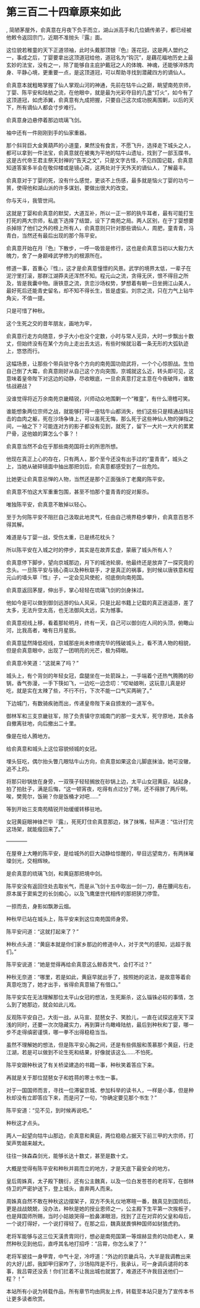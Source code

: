# 第三百二十四章原来如此
,  简陋茅屋外，俞真意在月夜下负手而立，湖山派高手和几位嫡传弟子，都已经被他敕令返回宗门，近期不准抛头『露』面。
   这位貌若稚童的天下正道领袖，此时头戴那顶银『色』莲花冠，这是两人盟约之一，事成之后，丁婴要拿出这顶道冠给他，道冠名为“钩沉”，是藕花福地历史上最玄妙的法宝，没有之一，除了能够自主庇护戴冠之人的体魄、神魂，还能够淬炼肉身、平静心境，更重要一点，是这顶道冠，可以帮助寻找到潜藏四方的谪仙人。
   俞真意本就粗略掌握了仙人掌观山河的神通，先前在牯牛山之巅，眺望南苑京师，丁婴、陈平安和陆舫之流，在他眼中，就是最为光彩夺目的几盏“灯火”，如今有了这顶道冠，如虎添翼，俞真意有九成把握，只要自己这次成功脱离围剿，以后的天下，所有谪仙人都会寸步难行。
   俞真意身边悬停着那边琉璃飞剑。
   袖中还有一件刚刚到手的仙家重器。
   那个斜背巨大金黄葫芦的小道童，果然没有食言，不愿飞升，选择走下城头之人，都可以拿到一件法宝，俞真意就在被夷为平地的牯牛山遗址，找到了一部玉牒书，这是古代帝王君主祭天封禅的“告天之文”，只是文字古怪，不见四国记载，俞真意知道答案多半会在敬仰楼或是镜心斋，这两处对于天外天的谪仙人，了解最丰。
   俞真意对于丁婴的死，没有什么感觉，更谈不上伤感，最多就是恼火丁婴的功亏一篑，使得他和湖山派的许多谋划，要做出很大的改变。
   你与天斗，我管世间。
   这就是丁婴和俞真意的默契，大道互补，所以一正一邪的执牛耳者，最有可能打生打死的两大宗师，私底下选择了结盟，设下了南苑之局。两人区别，在于丁婴想要杀掉除了他们之外的榜上所有人，俞真意则只针对那些谪仙人，周肥，童青青，冯青白，当然还有最后出现的那个陈平安。
   俞真意开始在月『色』下散步，一呼一吸皆是修行，这也是俞真意当初以大毅力大魄力，舍了一身巅峰武学修为的根源所在。
   修道一事，首重心『性』，这才是俞真意憧憬的风景。武学的境界太低，一辈子在泥泞里打滚，那群江湖莽夫还浑然不知。程元山之流，贪得无厌，恨不得目之所及，皆是我囊中物。唐铁意之流，贪恋沙场权势，梦想着有朝一日坐拥江山美人，最好死后还能青史留名，却不知不得长生，皆是虚妄。刘宗之流，只在力气上钻牛角尖，不值一提。
   只是可惜了种秋。
   这个生死之交的昔年朋友，画地为牢，
   俞真意行走方向随意，步子大小也没个定数，小时与常人无异，大时一步飘出十数丈，但始终没有在某个方向上走出去太远，有些时候就沿着一条无形的大弧轨迹上，悠悠而行。
   这幅场景，让那些个带兵驻守各个方向的南苑国功勋武将，一个个心惊胆战。生怕自己倒了大霉，俞真意刚好从自己这个方向突围，京城就这么近，转头即可见，这意味着皇帝陛下对这边的动静，尽收眼底，一旦俞真意打定主意在今夜破阵，谁敢怯战避战？
   没谁觉得将近万余南苑京畿精锐，兴师动众地围剿一个“稚童”，有什么滑稽可笑。
   谁能想象两位宗师之战，就能够打得一座牯牛山都消失，他们这些只是精通战阵技击的血肉之躯，死在沙场争锋上，可以虽死无悔，那么死于这些神仙人物的弹指之间，一袖之下？可能连对方的影子都没有见到，就死了，留下一大片一大片的累累尸骨，这他娘的算怎么个事？！
   俞真意当然不会在乎那些南苑国将士的所思所想。
   他现在真正上心的存在，只有两人，那个至今还没有出手过的“童青青”，城头之上，当她从破碎镜面中抽出那把剑后，俞真意都感受到了一丝危险。
   比她更让俞真意忌惮的人物，当然还是那个正面强杀丁老魔的陈平安。
   俞真意不怕这大军重重包围，甚至不怕那个童青青的捉对厮杀。
   唯独陈平安，俞真意不敢掉以轻心。
   至于为何陈平安不阻拦自己汲取此地灵气，任由自己境界稳步攀升，俞真意百思不得其解。
   难道是与丁婴一战，受伤太重，已是绣花枕头？
   所以陈平安在入城之时的停步，其实是在故弄玄虚，蒙蔽了城头所有人？
   俞真意停下脚步，望向京城那边，月下的城池轮廓，他最终还是放弃了一探究竟的念头。一旦陈平安与镜心斋以及种秋联手，才是真正的祸事，到时候以唐铁意和程元山的墙头草『性』子，一定会见风使舵，彻底倒向南苑国。
   俞真意返回茅屋，伸出手，掌心轻轻在琉璃飞剑的剑身抹过。
   他如今是可以做到御剑远游的仙人风采，只是比起书籍上记载的真正逍遥游，差了太多，无法升空太高，也无法御风太远，实为憾事。
   俞真意视线上移，看着那轮明月，终有一天，自己可以御剑在人间的头顶，俯瞰山河，比我高者，唯有日月星辰。
   俞真意猛然降低视线，京城那座尚未修缮完毕的残破城头上，看不清人物的相貌，但是俞真意眼中，出现了一团明亮的光芒，极为碍眼。
   俞真意冷笑道：“这就来了吗？”
   城头上，有个背剑的年轻女冠，盘腿坐在一处箭跺上，一手端着个还热气腾腾的砂锅，香气弥漫，一手下筷如飞，一边吃一边念叨：“哎呦娘咧，这玩意儿真是好吃，就是实在太辣了些，不行不行，下次不能一口气买两碗了。”
   下边城门，有数骑疾驰而出，传递皇帝陛下亲自颁发的一道军令。
   御林军和三支京畿驻军，除了负责镇守京城南门的那一支大军，死守原地，其余各自撤离驻地，向后撤出二十里。
   像是在给人腾地方。
   给俞真意和城头上这位容貌倾城的女冠。
   埋头狂吃，偶尔抬头瞥几眼牯牛山方向，俞真意如果这会儿脚底抹油，她可没辙，追不上的。
   将那只砂锅放在身旁，一双筷子轻轻搁放在砂锅上边，太平山女冠黄庭，站起身，拍了拍肚子，满是后悔，“这一顿宵夜，吃得有点过分了啊，还不得胖了两斤啊。唉，樊莞尔，饭碗？你是饭桶才对吧……”
   等到开始三支南苑精锐开始缓缓转移驻地。
   女冠黄庭眼神锋芒毕『露』，死死盯住俞真意那边，抹了抹嘴，轻声道：“估计打完这场架，就能瘦回来了。”
   ————
   在屋脊上大睡的陈平安，是给城外的巨大动静给惊醒的，举目远望南方，有两抹璀璨剑光，交相辉映。
   是俞真意的琉璃飞剑，和黄庭那把境中剑。
   陈平安没有返回住处去取长气，而是从飞剑十五中取出一剑一刀，悬在腰间左右，原本属于窦紫芝的长剑痴心，以及飞鹰堡世代相传的那把狭刀停雪。
   一掠而去，身影如飘渺云烟。
   种秋早已站在城头上，陈平安来到这位南苑国师身旁。
   陈平安问道：“这就打起来了？”
   种秋点头道：“黄庭本就是你们家乡那边的修道中人，对于灵气的感知，远超于我们。”
   陈平安说道：“她是觉得再给俞真意这么鲸吞灵气，会打不过？”
   种秋无奈道：“哪里，若是如此，黄庭早就出手了，按照她的说法，是故意等着俞真意吃饱了，她才出手，省得俞真意输了有借口。”
   陈平安实在无法理解那位太平山女冠的想法，生死厮杀，这么锱铢必较的事情，怎么到了她那边，就会如此儿戏。
   反观陈平安自己，大街一战，从马宣、琵琶女子、笑脸儿，一直在试探这座天下深浅的同时，还要一次次隐藏实力，再到算计鸟瞰峰陆舫，最后到种秋和丁婴，哪一步不走得缜密谨慎，哪一拳不出得稳稳当当。
   虽然不理解她的想法，但是陈平安心胸之间，还是有些佩服和羡慕那个黄庭，行走江湖，若是可以做到不论生死和结果，好像就该这么……不怕死。
   陈平安跟种秋说了有关桥梁建造的书籍一事，种秋笑着答应下来。
   再就是关于那位琵琶女子和姓蒋的寒士书生一事。
   对于一国国师而言，寻找一位滞留京城、参加科举的读书人，一样是小事，但是种秋却没有立即答应下来，而是问了一句，“你确定要见那个书生？”
   陈平安道：“见不见，到时候再说吧。”
   种秋这才点头。
   两人一起望向牯牛山那边，俞真意和黄庭，两位稳稳占据天下前三甲的大宗师，打架声势越来越大。
   往往一抹森森剑光，能够长达十数丈，甚至是数十丈。
   大概是觉得有陈平安和种秋并肩而立的地方，才是天底下最安全的地方。
   皇后周姝真，太子殿下魏衍，还有公主魏真，以及一位白发苍苍的老将军，在御林侍卫的严密护送下，登上城头，直奔两人而来。
   周姝真自然不敢在种秋这边摆架子，双方不失礼仪地寒暄一番，魏真见到国师后，更是战战兢兢，没办法，种秋是她的授业恩师之一，公主殿下生平第一次挨板子，也是拜国师所赐，当时小姑娘哭得一脸鼻涕眼泪，找到了正在对弈的父皇和母后，一个说打得好，一个说打得轻了。在那之后，魏真就畏惧种国师如豺狼虎豹。
   老将军能够与这三位天潢贵胄同行，想必是南苑国第一等煊赫显贵的功勋老人，果然种秋见到他后，直呼其名地打招呼：“吕霄，你怎么来了？”
   老将军披挂一身甲胄，中气十足，冷哼道：“外边的京畿兵马，大半是我调教出来的大好儿郎，我卸甲归家咋了，沙场陷阵是不行，我承认，可一身调兵谴将的本事，我吕霄还没丢！你们拦着不让我出城也就罢了，难道还不许我目送他们一程？！”
  本站所有小说为转载作品，所有章节均由网友上传，转载至本站只是为了宣传本书让更多读者欣赏。